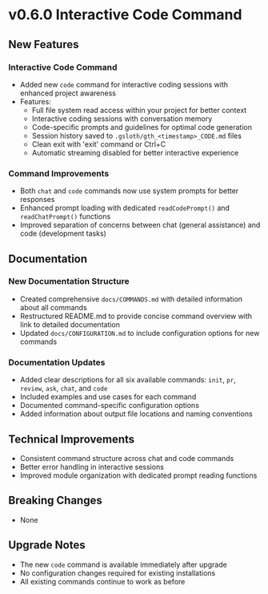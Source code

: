# v0.6.0 Interactive Code Command

## New Features

### Interactive Code Command
- Added new `code` command for interactive coding sessions with enhanced project awareness
- Features:
  - Full file system read access within your project for better context
  - Interactive coding sessions with conversation memory
  - Code-specific prompts and guidelines for optimal code generation
  - Session history saved to `.gsloth/gth_<timestamp>_CODE.md` files
  - Clean exit with 'exit' command or Ctrl+C
  - Automatic streaming disabled for better interactive experience

### Command Improvements
- Both `chat` and `code` commands now use system prompts for better responses
- Enhanced prompt loading with dedicated `readCodePrompt()` and `readChatPrompt()` functions
- Improved separation of concerns between chat (general assistance) and code (development tasks)

## Documentation

### New Documentation Structure
- Created comprehensive `docs/COMMANDS.md` with detailed information about all commands
- Restructured README.md to provide concise command overview with link to detailed documentation
- Updated `docs/CONFIGURATION.md` to include configuration options for new commands

### Documentation Updates
- Added clear descriptions for all six available commands: `init`, `pr`, `review`, `ask`, `chat`, and `code`
- Included examples and use cases for each command
- Documented command-specific configuration options
- Added information about output file locations and naming conventions

## Technical Improvements
- Consistent command structure across chat and code commands
- Better error handling in interactive sessions
- Improved module organization with dedicated prompt reading functions

## Breaking Changes
- None

## Upgrade Notes
- The new `code` command is available immediately after upgrade
- No configuration changes required for existing installations
- All existing commands continue to work as before